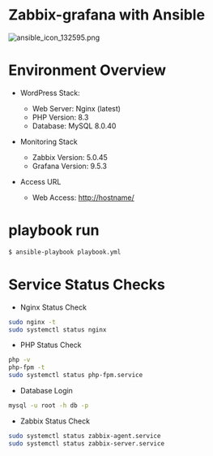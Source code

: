 # Zabbix-grafana with Ansible

![ansible_icon_132595.png](https://qiita-image-store.s3.ap-northeast-1.amazonaws.com/0/3904736/39e758ca-49b7-f4b7-69ec-887720e1f9b1.png)

# Environment Overview

- WordPress Stack:
  - Web Server: Nginx (latest)
  - PHP Version: 8.3
  - Database: MySQL 8.0.40

- Monitoring Stack
  - Zabbix Version: 5.0.45
  - Grafana Version: 9.5.3

- Access URL
  - Web Access: [http://hostname/](http://dev.menta.me/)

#  playbook run
```sh
$ ansible-playbook playbook.yml
```
# Service Status Checks

- Nginx Status Check
```sh
sudo nginx -t
sudo systemctl status nginx
```

- PHP Status Check
```sh
php -v
php-fpm -t
sudo systemctl status php-fpm.service
```

- Database Login
```sh
mysql -u root -h db -p
```

- Zabbix Status Check
```sh
sudo systemctl status zabbix-agent.service
sudo systemctl status zabbix-server.service
```
